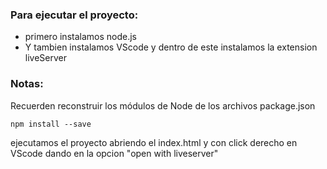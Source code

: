 ### Para ejecutar el proyecto:

  - primero instalamos node.js
  - Y tambien instalamos VScode y dentro de este instalamos la extension liveServer

### Notas:
Recuerden reconstruir los módulos de Node de los archivos package.json
```
npm install --save
```

ejecutamos el proyecto abriendo el index.html y con click derecho en VScode dando en la opcion "open with liveserver"